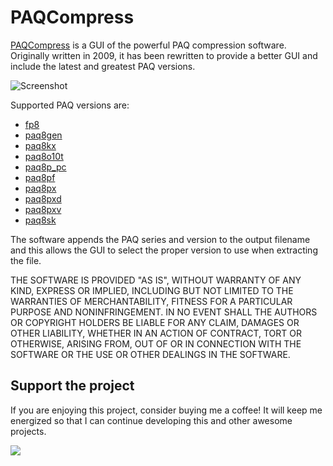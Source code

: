 # PAQCompress

[PAQCompress](https://moisescardona.me/paqcompress) is a GUI of the powerful PAQ compression software. Originally written in 2009, it has been rewritten to provide a better GUI and include the latest and greatest PAQ versions.

![Screenshot](https://moisescardona.me/wp-content/uploads/2021/01/PAQCompress-v0.5.1.png)

Supported PAQ versions are: 

* [fp8](https://encode.su/threads/613-FP8-(-Fast-PAQ8))
* [paq8gen](https://encode.su/threads/3549-paq8gen-sequence-compressor)
* [paq8kx](https://encode.su/threads/296-PAQ8K?p=8370&viewfull=1#post8370)
* [paq8o10t](https://encode.su/threads/81-Paq8o10t)
* [paq8p_pc](https://encode.su/threads/3070-mod_CM-another-paq-submodel)
* [paq8pf](https://encode.su/threads/457-PAQ8PF)
* [paq8px](https://encode.su/threads/342-paq8px)
* [paq8pxd](https://encode.su/threads/1464-Paq8pxd-dict)
* [paq8pxv](https://encode.su/threads/3064-paq8pxv-virtual-machine)
* [paq8sk](https://encode.su/threads/3371-Paq8sk)

The software appends the PAQ series and version to the output filename and this allows the GUI to select the proper version to use when extracting the file.

THE SOFTWARE IS PROVIDED "AS IS", WITHOUT WARRANTY OF ANY KIND, EXPRESS OR IMPLIED, INCLUDING BUT NOT LIMITED TO THE WARRANTIES OF MERCHANTABILITY, FITNESS FOR A PARTICULAR PURPOSE AND NONINFRINGEMENT. IN NO EVENT SHALL THE AUTHORS OR COPYRIGHT HOLDERS BE LIABLE FOR ANY CLAIM, DAMAGES OR OTHER LIABILITY, WHETHER IN AN ACTION OF CONTRACT, TORT OR OTHERWISE, ARISING FROM, OUT OF OR IN CONNECTION WITH THE SOFTWARE OR THE USE OR OTHER DEALINGS IN THE SOFTWARE.

## Support the project
If you are enjoying this project, consider buying me a coffee! It will keep me energized so that I can continue developing this and other awesome projects.

<a href="https://www.buymeacoffee.com/moisespr"><img src="https://img.buymeacoffee.com/button-api/?text=Buy me a coffee&emoji=&slug=moisespr&button_colour=FF5F5F&font_colour=ffffff&font_family=Cookie&outline_colour=000000&coffee_colour=FFDD00"></a>